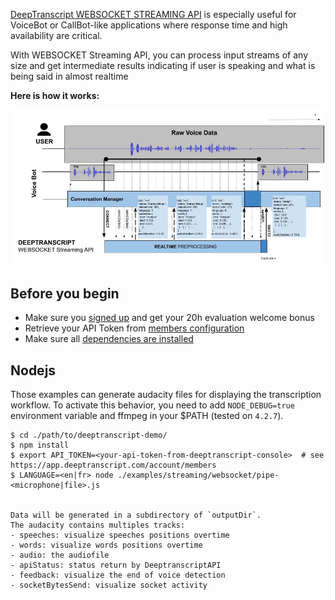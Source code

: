 [DeepTranscript WEBSOCKET STREAMING API](https://app.deeptranscript.com/documentation#operation/transcriptions_ws_stream) is especially useful for VoiceBot or CallBot-like applications where response time and high availability are critical.

With WEBSOCKET Streaming API, you can process input streams of any size and get intermediate results indicating if user is speaking and what is being said in almost realtime

**Here is how it works:**

![Integration workflow](../../../docs/ws-streaming-api-overview.jpg)

## Before you begin
 - Make sure you [signed up](https://app.deeptranscript.com/signup) and get your 20h evaluation welcome bonus
 - Retrieve your API Token from [members configuration](https://app.deeptranscript.com/account/members)
 - Make sure all [dependencies are installed](/README.md#setup-debian-or-ubuntu)

## Nodejs

Those examples can generate audacity files for displaying the transcription workflow.
To activate this behavior, you need to add `NODE_DEBUG=true` environment variable and ffmpeg in your $PATH (tested on `4.2.7`).

```shell script
$ cd ./path/to/deeptranscript-demo/
$ npm install
$ export API_TOKEN=<your-api-token-from-deeptranscript-console>  # see https://app.deeptranscript.com/account/members
$ LANGUAGE=<en|fr> node ./examples/streaming/websocket/pipe-<microphone|file>.js


Data will be generated in a subdirectory of `outputDir`.
The audacity contains multiples tracks:
- speeches: visualize speeches positions overtime
- words: visualize words positions overtime
- audio: the audiofile
- apiStatus: status return by DeeptranscriptAPI
- feedback: visualize the end of voice detection
- socketBytesSend: visualize socket activity
